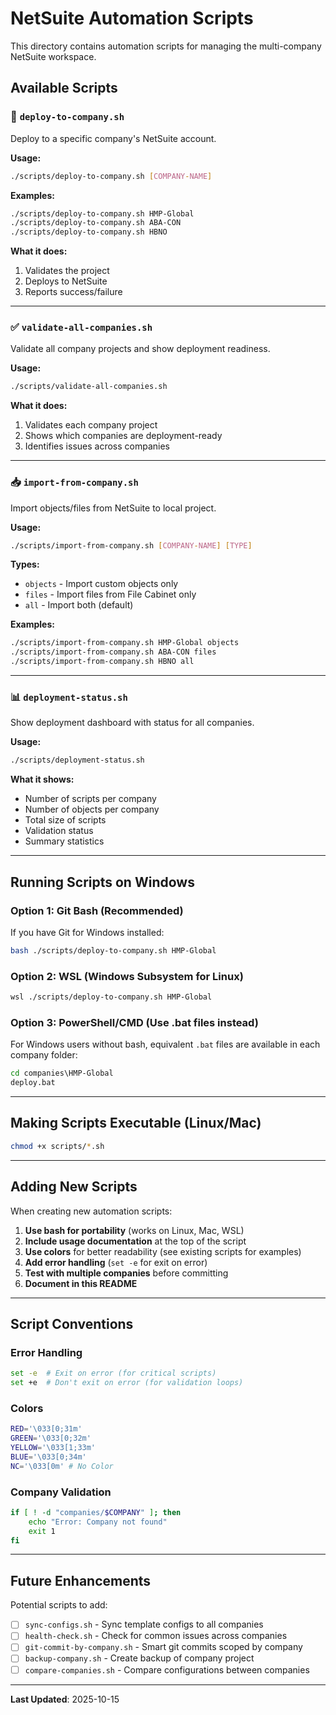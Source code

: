 # NetSuite Automation Scripts

This directory contains automation scripts for managing the multi-company NetSuite workspace.

## Available Scripts

### 🚀 `deploy-to-company.sh`
Deploy to a specific company's NetSuite account.

**Usage:**
```bash
./scripts/deploy-to-company.sh [COMPANY-NAME]
```

**Examples:**
```bash
./scripts/deploy-to-company.sh HMP-Global
./scripts/deploy-to-company.sh ABA-CON
./scripts/deploy-to-company.sh HBNO
```

**What it does:**
1. Validates the project
2. Deploys to NetSuite
3. Reports success/failure

---

### ✅ `validate-all-companies.sh`
Validate all company projects and show deployment readiness.

**Usage:**
```bash
./scripts/validate-all-companies.sh
```

**What it does:**
1. Validates each company project
2. Shows which companies are deployment-ready
3. Identifies issues across companies

---

### 📥 `import-from-company.sh`
Import objects/files from NetSuite to local project.

**Usage:**
```bash
./scripts/import-from-company.sh [COMPANY-NAME] [TYPE]
```

**Types:**
- `objects` - Import custom objects only
- `files` - Import files from File Cabinet only
- `all` - Import both (default)

**Examples:**
```bash
./scripts/import-from-company.sh HMP-Global objects
./scripts/import-from-company.sh ABA-CON files
./scripts/import-from-company.sh HBNO all
```

---

### 📊 `deployment-status.sh`
Show deployment dashboard with status for all companies.

**Usage:**
```bash
./scripts/deployment-status.sh
```

**What it shows:**
- Number of scripts per company
- Number of objects per company
- Total size of scripts
- Validation status
- Summary statistics

---

## Running Scripts on Windows

### Option 1: Git Bash (Recommended)
If you have Git for Windows installed:
```bash
bash ./scripts/deploy-to-company.sh HMP-Global
```

### Option 2: WSL (Windows Subsystem for Linux)
```bash
wsl ./scripts/deploy-to-company.sh HMP-Global
```

### Option 3: PowerShell/CMD (Use .bat files instead)
For Windows users without bash, equivalent `.bat` files are available in each company folder:
```cmd
cd companies\HMP-Global
deploy.bat
```

---

## Making Scripts Executable (Linux/Mac)

```bash
chmod +x scripts/*.sh
```

---

## Adding New Scripts

When creating new automation scripts:

1. **Use bash for portability** (works on Linux, Mac, WSL)
2. **Include usage documentation** at the top of the script
3. **Use colors** for better readability (see existing scripts for examples)
4. **Add error handling** (`set -e` for exit on error)
5. **Test with multiple companies** before committing
6. **Document in this README**

---

## Script Conventions

### Error Handling
```bash
set -e  # Exit on error (for critical scripts)
set +e  # Don't exit on error (for validation loops)
```

### Colors
```bash
RED='\033[0;31m'
GREEN='\033[0;32m'
YELLOW='\033[1;33m'
BLUE='\033[0;34m'
NC='\033[0m' # No Color
```

### Company Validation
```bash
if [ ! -d "companies/$COMPANY" ]; then
    echo "Error: Company not found"
    exit 1
fi
```

---

## Future Enhancements

Potential scripts to add:
- [ ] `sync-configs.sh` - Sync template configs to all companies
- [ ] `health-check.sh` - Check for common issues across companies
- [ ] `git-commit-by-company.sh` - Smart git commits scoped by company
- [ ] `backup-company.sh` - Create backup of company project
- [ ] `compare-companies.sh` - Compare configurations between companies

---

**Last Updated**: 2025-10-15

